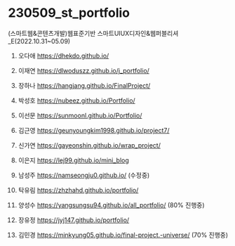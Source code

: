 # 230509_st_portfolio
 
(스마트웹&콘텐츠개발)웹표준기반 스마트UIUX디자인&웹퍼블리셔_E(2022.10.31~05.09)

1. 오다애 https://dhekdo.github.io/

2. 이재연 https://dlwoduszz.github.io/j_portfolio/

3. 장하나 https://hangjang.github.io/FinalProject/

4. 박성호 https://nubeez.github.io/Portfolio/

5. 이선문 https://sunmoonl.github.io/Portfolio/

6. 김근영 https://geunyoungkim1998.github.io/project7/

7. 신가연  https://gayeonshin.github.io/wrap_project/

8. 이은지 https://lej99.github.io/mini_blog

9. 남성주 https://namseongju0.github.io/ (수정중)

10. 탁유림 https://zhzhahd.github.io/portfolio/

11. 양성수 https://yangsungsu94.github.io/all_portfolio/ (80% 진행중)

12. 장유정 https://jyj147.github.io/portfolio/

13. 김민경 https://minkyung05.github.io/final-project.-universe/ (70% 진행중)
